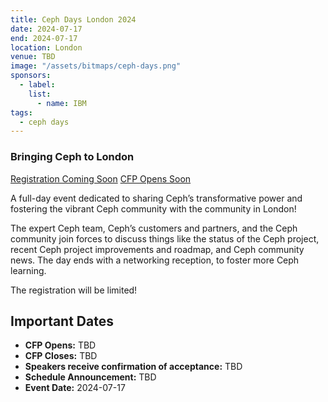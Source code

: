 ```yaml
---
title: Ceph Days London 2024
date: 2024-07-17
end: 2024-07-17
location: London
venue: TBD
image: "/assets/bitmaps/ceph-days.png"
sponsors:
  - label:
    list:
      - name: IBM
tags:
  - ceph days
---
```


### Bringing Ceph to London

<a class="button" href="#">Registration Coming Soon</a>
<a class="button" href="#">CFP Opens Soon</a>

A full-day event dedicated to sharing Ceph’s transformative power and fostering
the vibrant Ceph community with the community in London!

The expert Ceph team, Ceph’s customers and partners, and the Ceph community
join forces to discuss things like the status of the Ceph project, recent Ceph
project improvements and roadmap, and Ceph community news. The day ends with
a networking reception, to foster more Ceph learning.

The registration will be limited!

## Important Dates

- **CFP Opens:** TBD
- **CFP Closes:** TBD
- **Speakers receive confirmation of acceptance:** TBD
- **Schedule Announcement:** TBD
- **Event Date:** 2024-07-17

<br />
